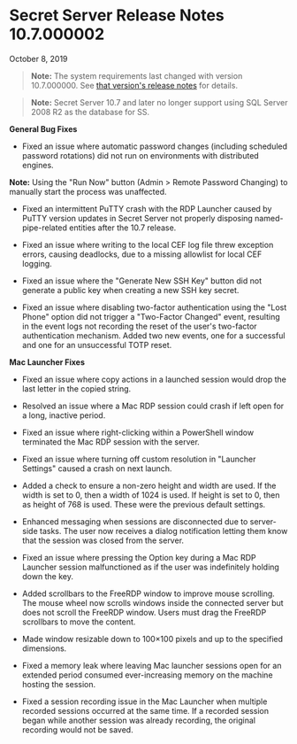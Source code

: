 [title]: # (Secret Server Release Notes 10.7.000002)
[tags]: # (Release Notes)
[priority]: #
[display]: # (search,content,print)

# Secret Server Release Notes 10.7.000002

October 8, 2019

>**Note:** The system requirements last changed with version 10.7.000000. See [that version's release notes](./ss-rn-10-7-000000.md) for details.

> **Note:** Secret Server 10.7 and later no longer support using SQL Server 2008 R2 as the database for SS.

**General Bug Fixes**

- Fixed an issue where automatic password changes (including scheduled password rotations) did not run on environments with distributed engines.

**Note:** Using the "Run Now" button (Admin > Remote Password Changing) to manually start the process was unaffected.

- Fixed an intermittent PuTTY crash with the RDP Launcher caused by PuTTY version updates in Secret Server not properly disposing named-pipe-related entities after the 10.7 release.

- Fixed an issue where writing to the local CEF log file threw exception errors, causing deadlocks, due to a missing allowlist for local CEF logging.

- Fixed an issue where the "Generate New SSH Key" button did not generate a public key when creating a new SSH key secret.

- Fixed an issue where disabling two-factor authentication using the "Lost Phone" option did not trigger a "Two-Factor Changed" event, resulting in the event logs not recording the reset of the user's two-factor authentication mechanism. Added two new events, one for a successful and one for an unsuccessful TOTP reset.

**Mac Launcher Fixes**

- Fixed an issue where copy actions in a launched session would drop the last letter in the copied string.

- Resolved an issue where a Mac RDP session could crash if left open for a long, inactive period.

- Fixed an issue where right-clicking within a PowerShell window terminated the Mac RDP session with the server.

- Fixed an issue where turning off custom resolution in "Launcher Settings" caused a crash on next launch.

- Added a check to ensure a non-zero height and width are used. If the width is set to 0, then a width of 1024 is used. If height is set to 0, then as height of 768 is used. These were the previous default settings.

- Enhanced messaging when sessions are disconnected due to server-side tasks. The user now receives a dialog notification letting them know that the session was closed from the server.

- Fixed an issue where pressing the Option key during a Mac RDP Launcher session malfunctioned as if the user was indefinitely holding down the key.

- Added scrollbars to the FreeRDP window to improve mouse scrolling. The mouse wheel now scrolls windows inside the connected server but does not scroll the FreeRDP window. Users must drag the FreeRDP scrollbars to move the content.

- Made window resizable down to 100×100 pixels and up to the specified dimensions.

- Fixed a memory leak where leaving Mac launcher sessions open for an extended period consumed ever-increasing memory on the machine hosting the session.

- Fixed a session recording issue in the Mac Launcher when multiple recorded sessions occurred at the same time. If a recorded session began while another session was already recording, the original recording would not be saved.

